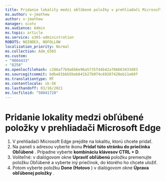 ```yaml
---
title: Pridanie lokality medzi obľúbené položky v prehliadači Microsoft Edge
ms.author: v-jmathew
author: v-jmathew
manager: scotv
ms.audience: Admin
ms.topic: article
ms.service: o365-administration
ROBOTS: NOINDEX, NOFOLLOW
localization_priority: Normal
ms.collection: Adm_O365
ms.custom:
- "9004433"
- "8258"
ms.openlocfilehash: c286af7b9a6b6e96a5735f44b42a786663433d03
ms.sourcegitcommit: bdbe81bbb5beb641b27b974c69207428eb11e60f
ms.translationtype: MT
ms.contentlocale: sk-SK
ms.lasthandoff: 03/16/2021
ms.locfileid: "50841720"
---
```

# <a name="add-a-site-to-your-favorites-in-microsoft-edge"></a>Pridanie lokality medzi obľúbené položky v prehliadači Microsoft Edge

1. V prehliadači Microsoft Edge prejdite na lokalitu, ktorú chcete pridať.
2. Na paneli s adresou vyberte ikonu **Pridať túto stránku do priečinka Obľúbené** . Prípadne vyberte **kombináciu klávesov CTRL + D**.
3. Voliteľné: v dialógovom okne **Upraviť obľúbenú** položku premenujte položku Obľúbené a vyberte iný priečinok, do ktorého ho chcete uložiť.
4. Potom vyberte položku **Done (Hotovo** ) v dialógovom okne **Úprava obľúbenej položky** .
